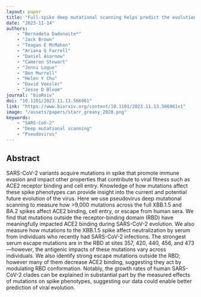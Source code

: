 ```yaml
---
layout: paper
title: "Full-spike deep mutational scanning helps predict the evolutionary success of SARS-CoV-2 clades"
date: "2023-11-14"
authors: 
    - "Bernadeta Dadonaite*"
    - "Jack Brown"
    - "Teagan E McMahon"
    - "Ariana G Farrell"
    - "Daniel Asarnow"
    - "Cameron Stewart"
    - "Jenni Logue"
    - "Ben Murrell"
    - "Helen Y Chu"
    - "David Veesler"
    - "Jesse D Bloom"
journal: "bioRxiv"
doi: "10.1101/2023.11.13.566961"
link: "https://www.biorxiv.org/content/10.1101/2023.11.13.566961v1"
image: "/assets/papers/starr_greany_2020.png"
keywords:
    - "SARS-CoV-2"
    - "Deep mutational scanning"
    - "Pseudovirus"
---
```


## Abstract

SARS-CoV-2 variants acquire mutations in spike that promote immune evasion and impact other properties that contribute to viral fitness such as ACE2 receptor binding and cell entry. Knowledge of how mutations affect these spike phenotypes can provide insight into the current and potential future evolution of the virus. Here we use pseudovirus deep mutational scanning to measure how >9,000 mutations across the full XBB.1.5 and BA.2 spikes affect ACE2 binding, cell entry, or escape from human sera. We find that mutations outside the receptor-binding domain (RBD) have meaningfully impacted ACE2 binding during SARS-CoV-2 evolution. We also measure how mutations to the XBB.1.5 spike affect neutralization by serum from individuals who recently had SARS-CoV-2 infections. The strongest serum escape mutations are in the RBD at sites 357, 420, 440, 456, and 473—however, the antigenic impacts of these mutations vary across individuals. We also identify strong escape mutations outside the RBD; however many of them decrease ACE2 binding, suggesting they act by modulating RBD conformation. Notably, the growth rates of human SARS-CoV-2 clades can be explained in substantial part by the measured effects of mutations on spike phenotypes, suggesting our data could enable better prediction of viral evolution.
